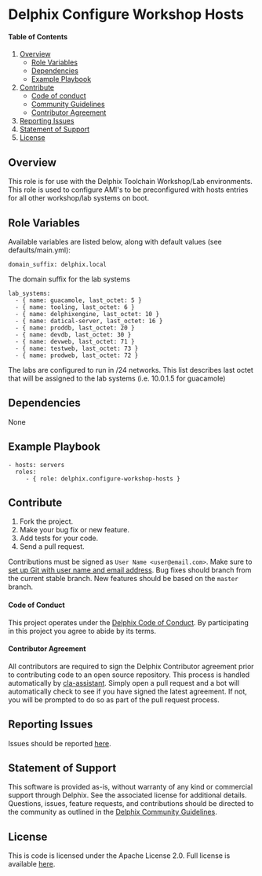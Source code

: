 Delphix Configure Workshop Hosts
===================

<!-- [![Build Status](https://travis-ci.com/delphix/ansible-target-host.svg?branch=master)](https://travis-ci.com/delphix/ansible-target-host) -->

#### Table of Contents
1.  [Overview](#overview)
    *   [Role Variables](#variables)
    *   [Dependencies](#dependencies)
    *   [Example Playbook](#playbook)
2.  [Contribute](#contribute)
    *   [Code of conduct](#code-of-conduct)
    *   [Community Guidelines](#community-guidelines)
    *   [Contributor Agreement](#contributor-agreement)
3.  [Reporting Issues](#reporting-issues)
4.  [Statement of Support](#statement-of-support)
5.  [License](#license)

## <a id="overview"></a>Overview

This role is for use with the Delphix Toolchain Workshop/Lab environments. This role is used to configure AMI's to be preconfigured with hosts entries for all other workshop/lab systems on boot.

## <a id="variables"></a>Role Variables

Available variables are listed below, along with default values (see defaults/main.yml):

    domain_suffix: delphix.local
The domain suffix for the lab systems

    lab_systems:
      - { name: guacamole, last_octet: 5 }
      - { name: tooling, last_octet: 6 }
      - { name: delphixengine, last_octet: 10 }
      - { name: datical-server, last_octet: 16 }
      - { name: proddb, last_octet: 20 }
      - { name: devdb, last_octet: 30 }
      - { name: devweb, last_octet: 71 }
      - { name: testweb, last_octet: 73 }
      - { name: prodweb, last_octet: 72 }
The labs are configured to run in /24 networks. This list describes last octet that will be assigned to the lab systems (i.e. 10.0.1.5 for guacamole)


## <a id="dependencies"></a>Dependencies

None

## <a id="playbook"></a>Example Playbook

    - hosts: servers
      roles:
         - { role: delphix.configure-workshop-hosts }

## <a id="contribute"></a>Contribute

1.  Fork the project.
2.  Make your bug fix or new feature.
3.  Add tests for your code.
4.  Send a pull request.

Contributions must be signed as `User Name <user@email.com>`. Make sure to [set up Git with user name and email
address](https://git-scm.com/book/en/v2/Getting-Started-First-Time-Git-Setup). Bug fixes should branch from the current
stable branch. New features should be based on the `master` branch.

#### <a id="code-of-conduct"></a>Code of Conduct

This project operates under the [Delphix Code of Conduct](https://delphix.github.io/code-of-conduct.html). By
participating in this project you agree to abide by its terms.

#### <a id="contributor-agreement"></a>Contributor Agreement

All contributors are required to sign the Delphix Contributor agreement prior to contributing code to an open source
repository. This process is handled automatically by [cla-assistant](https://cla-assistant.io/). Simply open a pull
request and a bot will automatically check to see if you have signed the latest agreement. If not, you will be prompted
to do so as part of the pull request process.


## <a id="reporting_issues"></a>Reporting Issues

Issues should be reported [here](https://github.com/delphix/ansible-target-host/issues).

## <a id="statement-of-support"></a>Statement of Support

This software is provided as-is, without warranty of any kind or commercial support through Delphix. See the associated
license for additional details. Questions, issues, feature requests, and contributions should be directed to the
community as outlined in the [Delphix Community Guidelines](https://delphix.github.io/community-guidelines.html).

## <a id="license"></a>License

This is code is licensed under the Apache License 2.0. Full license is available [here](./LICENSE).

